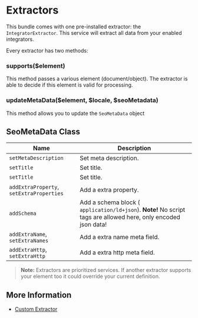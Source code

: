 # Extractors
This bundle comes with one pre-installed extractor: the `IntegratorExtractor`. 
This service will extract all data from your enabled integrators.

Every extractor has two methods:

### supports($element)
This method passes a various element (document/object). 
The extractor is able to decide if this element is valid for processing.

### updateMetaData($element, $locale, $seoMetadata)
This method allows you to update the `SeoMetaData` object

## SeoMetaData Class

| Name                                     | Description                                                                                                     |
|------------------------------------------|-----------------------------------------------------------------------------------------------------------------|
| `setMetaDescription`                     | Set meta description.                                                                                           |
| `setTitle`                               | Set title.                                                                                                      |``
| `setTitle`                               | Set title.                                                                                                      |
| `addExtraProperty`, `setExtraProperties` | Add a extra property.                                                                                           |
| `addSchema`                              | Add a schema block ( `application/ld+json`). **Note!** No script tags are allowed here, only encoded json data! |
| `addExtraName`, `setExtraNames`          | Add a extra name meta field.                                                                                    |
| `addExtraHttp`, `setExtraHttp`           | Add a extra http meta field.                                                                                    |

> **Note:** Extractors are prioritized services. 
> If another extractor supports your element too it could override your current definition.

## More Information
- [Custom Extractor](./Extractor/10_CustomExtractor.md)
